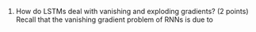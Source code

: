 1. How do LSTMs deal with vanishing and exploding gradients? (2 points)
	Recall that the vanishing gradient problem of RNNs is due to 